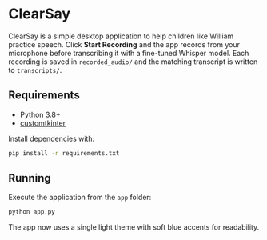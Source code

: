 # ClearSay

ClearSay is a simple desktop application to help children like William practice speech. Click **Start Recording** and the app records from your microphone before transcribing it with a fine-tuned Whisper model. Each recording is saved in `recorded_audio/` and the matching transcript is written to `transcripts/`.

## Requirements

- Python 3.8+
- [customtkinter](https://github.com/TomSchimansky/CustomTkinter)

Install dependencies with:

```bash
pip install -r requirements.txt
```

## Running

Execute the application from the `app` folder:

```bash
python app.py
```

The app now uses a single light theme with soft blue accents for readability.
